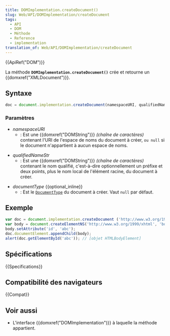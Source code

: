 ```yaml
---
title: DOMImplementation.createDocument()
slug: Web/API/DOMImplementation/createDocument
tags:
  - API
  - DOM
  - Méthode
  - Reference
  - implementation
translation_of: Web/API/DOMImplementation/createDocument
---
```


{{ApiRef("DOM")}}

La méthode **`DOMImplementation.createDocument()`** crée et retourne un {{domxref("XMLDocument")}}.

## Syntaxe

```js
doc = document.implementation.createDocument(namespaceURI, qualifiedNameStr, documentType);
```

### Paramètres

- _namespaceURI_
  - : Est une {{domxref("DOMString")}} _(chaîne de caractères)_ contenant l'URI de l'espace de noms du document à créer, `ou null` si le document n'appartient à aucun espace de noms.

<!---->

- _qualifiedNameStr_
  - : Est une {{domxref("DOMString")}} _(chaîne de caractères)_ contenant le nom qualifié, c'est-à-dire optionnellement un préfixe et deux points, plus le nom local de l'élément racine, du document à créer.

<!---->

- _documentType_ {{optional_inline}}
  - : Est le [`DocumentType`](/fr/docs/Web/API/DocumentType) du document à créer. Vaut `null` par défaut.

<!---->

## Exemple

```js
var doc = document.implementation.createDocument ('http://www.w3.org/1999/xhtml', 'html', null);
var body = document.createElementNS('http://www.w3.org/1999/xhtml', 'body');
body.setAttribute('id', 'abc');
doc.documentElement.appendChild(body);
alert(doc.getElementById('abc')); // [objet HTMLBodyElement]
```

## Spécifications

{{Specifications}}

## Compatibilité des navigateurs

{{Compat}}

## Voir aussi

- L'interface {{domxref("DOMImplementation")}} à laquelle la méthode appartient.
